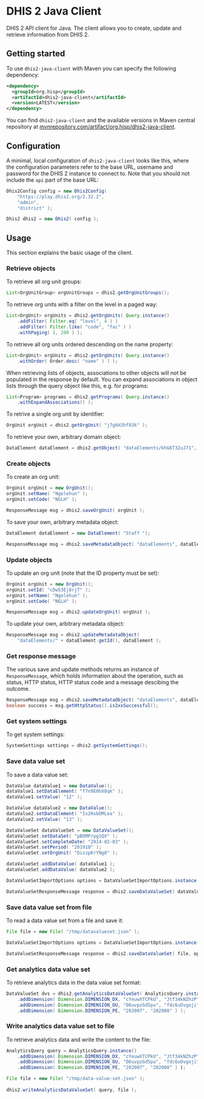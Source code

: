 # DHIS 2 Java Client

DHIS 2 API client for Java. The client allows you to create, update and retrieve information from DHIS 2.

## Getting started

To use `dhis2-java-client` with Maven you can specify the following dependency:

```xml
<dependency>
  <groupId>org.hisp</groupId>
  <artifactId>dhis2-java-client</artifactId>
  <version>LATEST</version>
</dependency>
```

You can find `dhis2-java-client` and the available versions in Maven central repository at [mvnrepository.com/artifact/org.hisp/dhis2-java-client](https://mvnrepository.com/artifact/org.hisp/dhis2-java-client).

## Configuration

A minimal, local configuration of `dhis2-java-client` looks like this, where the configuration parameters refer to the base URL, username and password for the DHIS 2 instance to connect to. Note that you should not include the `api` part of the base URL:

```java
Dhis2Config config = new Dhis2Config( 
    "https://play.dhis2.org/2.32.2", 
    "admin", 
    "district" );

Dhis2 dhis2 = new Dhis2( config );
```

## Usage

This section explains the basic usage of the client.

### Retrieve objects

To retrieve all org unit groups:

```java
List<OrgUnitGroup> orgUnitGroups = dhis2.getOrgUnitGroups();
```

To retrieve org units with a filter on the level in a paged way:

```java
List<OrgUnit> orgUnits = dhis2.getOrgUnits( Query.instance()
    .addFilter( Filter.eq( "level", 4 ) )
    .addFilter( Filter.like( "code", "fac" ) )
    .withPaging( 1, 200 ) );
```

To retrieve all org units ordered descending on the name property:

```java
List<OrgUnit> orgUnits = dhis2.getOrgUnits( Query.instance()
    .withOrder( Order.desc( "name" ) ) );
```

When retrieving lists of objects, associations to other objects will not 
be populated in the response by default. You can expand associations in 
object lists through the query object like this, e.g. for programs:

```java
List<Program> programs = dhis2.getPrograms( Query.instance()
    .withExpandAssociations() );
```

To retrive a single org unit by identifier:

```java
OrgUnit orgUnit = dhis2.getOrgUnit( "j7gkH3hf83k" );
```

To retrieve your own, arbitrary domain object:

```java
DataElement dataElement = dhis2.getObject( "dataElements/khG6T32uJ71", DataElement.class );
```

### Create objects

To create an org unit:

```java
OrgUnit orgUnit = new OrgUnit();
orgUnit.setName( "Ngelehun" );
orgUnit.setCode( "NGLH" );

ResponseMessage msg = dhis2.saveOrgUnit( orgUnit );
```

To save your own, arbitrary metadata object:

```java
DataElement dataElement = new DataElement( "Staff ");

ResponseMessage msg = dhis2.saveMetadataObject( "dataElements", dataElement );
```

### Update objects

To update an org unit (note that the ID property must be set):

```java
OrgUnit orgUnit = new OrgUnit();
orgUnit.setId( "cDw53Ej8rjT" );
orgUnit.setName( "Ngelehun" );
orgUnit.setCode( "NGLH" );

ResponseMessage msg = dhis2.updateOrgUnit( orgUnit );
```

To update your own, arbitrary metadata object:

```java
ResponseMessage msg = dhis2.updateMetadataObject( 
    "dataElements/" + dataElement.getId(), dataElement );
```

### Get response message

The various save and update methods returns an instance of `ResponseMessage`, which holds information about the operation, such as status, HTTP status, HTTP status code and a message descibing the outcome.

```java
ResponseMessage msg = dhis2.saveMetadataObject( "dataElements", dataElement );
boolean success = msg.getHttpStatus().is2xxSuccessful();
```

### Get system settings

To get system settings:

```java
SystemSettings settings = dhis2.getSystemSettings();
```

### Save data value set

To save a data value set:

```java
DataValue dataValue1 = new DataValue();
dataValue1.setDataElement( "f7n9E0hX8qk" );
dataValue1.setValue( "12" );

DataValue dataValue2 = new DataValue();
dataValue2.setDataElement( "Ix2HsbDMLea" );
dataValue2.setValue( "13" );

DataValueSet dataValueSet = new DataValueSet();
dataValueSet.setDataSet( "pBOMPrpg1QX" );
dataValueSet.setCompleteDate( "2014-02-03" );
dataValueSet.setPeriod( "201910" );
dataValueSet.setOrgUnit( "DiszpKrYNg8" );

dataValueSet.addDataValue( dataValue1 );
dataValueSet.addDataValue( dataValue2 );

DataValueSetImportOptions options = DataValueSetImportOptions.instance();

DataValueSetResponseMessage response = dhis2.saveDataValueSet( dataValueSet, options );
```

### Save data value set from file

To read a data value set from a file and save it:

```java
File file = new File( "/tmp/datavalueset.json" );

DataValueSetImportOptions options = DataValueSetImportOptions.instance();

DataValueSetResponseMessage response = dhis2.saveDataValueSet( file, options );
```

### Get analytics data value set

To retrieve analytics data in the data value set format:

```java
DataValueSet dvs = dhis2.getAnalyticsDataValueSet( AnalyticsQuery.instance()
    .addDimension( Dimension.DIMENSION_DX, "cYeuwXTCPkU", "Jtf34kNZhzP" )
    .addDimension( Dimension.DIMENSION_OU, "O6uvpzGd5pu", "fdc6uOvgoji" )
    .addDimension( Dimension.DIMENSION_PE, "202007", "202008" ) );
```

### Write analytics data value set to file

To retrieve analytics data and write the content to the file:

```java
AnalyticsQuery query = AnalyticsQuery.instance()
    .addDimension( Dimension.DIMENSION_DX, "cYeuwXTCPkU", "Jtf34kNZhzP" )
    .addDimension( Dimension.DIMENSION_OU, "O6uvpzGd5pu", "fdc6uOvgoji" )
    .addDimension( Dimension.DIMENSION_PE, "202007", "202008" ) );

File file = new File( "/tmp/data-value-set.json" );
    
dhis2.writeAnalyticsDataValueSet( query, file );
```

